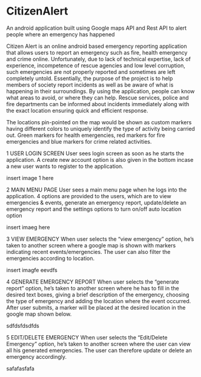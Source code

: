 # CitizenAlert
An android application built using Google maps API and Rest API to alert people where an emergency has happened



Citizen Alert is an online android based emergency reporting application that allows users to
report an emergency such as fire, health emergency and crime online. Unfortunately, due to
lack of technical expertise, lack of experience, incompetence of rescue agencies and low level
corruption, such emergencies are not properly reported and sometimes are left completely
untold. Essentially, the purpose of the project is to help members of society report incidents as
well as be aware of what is happening in their surroundings. By using the application, people
can know what areas to avoid, or where they can help. Rescue services, police and fire
departments can be informed about incidents immediately along with the exact location
ensuring quick and efficient response.

The locations pin-pointed on the map would be shown as custom markers having different
colors to uniquely identify the type of activity being carried out. Green markers for health
emergencies, red markers for fire emergencies and blue markers for crime related activities. 



1 USER LOGIN SCREEN
User sees login screen as soon as he starts the application. A create new account option is also given in
the bottom incase a new user wants to register to the application.

insert image 1 here


2 MAIN MENU PAGE
User sees a main menu page when he logs into the application. 4 options are provided to the users,
which are to view emergencies & events, generate an emergency report, update/delete an emergency
report and the settings options to turn on/off auto location option

insert imaeg here


3 VIEW EMERGENCY
When user selects the “view emergency” option, he’s taken to another screen where a google map is
shown with markers indicating recent events/emergencies. The user can also filter the emergencies
according to location. 

insert imagfe eevdfs

4 GENERATE EMERGENCY REPORT
When user selects the “generate report” option, he’s taken to another screen where he has to fill in the
desired text boxes, giving a brief description of the emergency, choosing the type of emergency and
adding the location where the event occurred. After user submits, a marker will be placed at the desired
location in the google map shown below. 


sdfdsfdsdfds


5 EDIT/DELETE EMERGENCY
When user selects the “Edit/Delete Emergency” option, he’s taken to another screen where the user can
view all his generated emergencies. The user can therefore update or delete an emergency accordingly. 

safafasfafa


